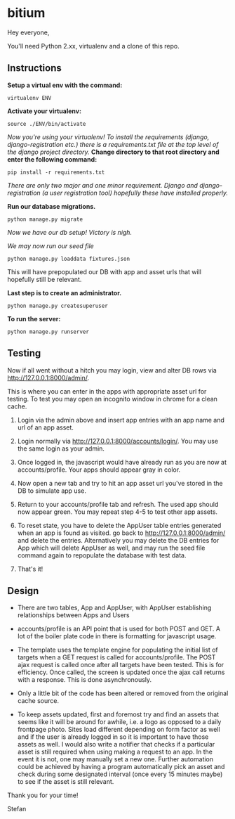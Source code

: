 # bitium

Hey everyone,

You'll need Python 2.xx, virtualenv and a clone of this repo.

## Instructions

**Setup a virtual env with the command:**
```
virtualenv ENV
```
**Activate your virtualenv:**
```
source ./ENV/bin/activate
```
*Now you're using your virtualenv! To install the requirements (django, django-registration etc.) there is a requirements.txt file at the top level of the django project directory.*
**Change directory to that root directory and enter the following command:**
```
pip install -r requirements.txt
```

*There are only two major and one minor requirement. Django and django-registration (a user registration tool) hopefully these have installed properly.*

**Run our database migrations.**

```
python manage.py migrate
```

*Now we have our db setup! Victory is nigh.*

*We may now run our seed file*

```
python manage.py loaddata fixtures.json
```

This will have prepopulated our DB with app and asset urls that will hopefully still be relevant.

**Last step is to create an administrator.**

```
python manage.py createsuperuser
```

**To run the server:**
```
python manage.py runserver
```
## Testing

Now if all went without a hitch you may login, view and alter DB rows via http://127.0.0.1:8000/admin/.

This is where you can enter in the apps with appropriate asset url for testing. To test you may open an incognito window in chrome for a clean cache.

1. Login via the admin above and insert app entries with an app name and url of an app asset. 

2. Login normally via http://127.0.0.1:8000/accounts/login/. You may use the same login as your admin.

3. Once logged in, the javascript would have already run as you are now at accounts/profile. Your apps should appear gray in color.

4. Now open a new tab and try to hit an app asset url you've stored in the DB to simulate app use.

5. Return to your accounts/profile tab and refresh. The used app should now appear green. You may repeat step 4-5 to test other app assets.

6. To reset state, you have to delete the AppUser table entries generated when an app is found as visited. go back to http://127.0.0.1:8000/admin/ and delete the entries. Alternatively you may delete the DB entries for App which will delete AppUser as well, and may run the seed file command again to repopulate the database with test data.

7. That's it!

## Design

- There are two tables, App and AppUser, with AppUser establishing relationships between Apps and Users

- accounts/profile is an API point that is used for both POST and GET. A lot of the boiler plate code in there is formatting for javascript usage.

- The template uses the template engine for populating the initial list of targets when a GET request is called for accounts/profile. The POST ajax request is called once after all targets have been tested. This is for efficiency. Once called, the screen is updated once the ajax call returns with a response. This is done asynchronously.

- Only a little bit of the code has been altered or removed from the original cache source.

- To keep assets updated, first and foremost try and find an assets that seems like it will be around for awhile, i.e. a logo as opposed to a daily frontpage photo. Sites load different depending on form factor as well and if the user is already logged in so it is important to have those assets as well. I would also write a notifier that checks if a particular asset is still required when using making a request to an app. In the event it is not, one may manually set a new one. Further automation could be achieved by having a program automatically pick an asset and check during some designated interval (once every 15 minutes maybe) to see if the asset is still relevant. 


Thank you for your time!

Stefan


